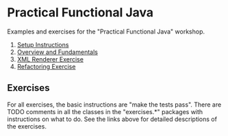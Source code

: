 # Practical Functional Java
Examples and exercises for the "Practical Functional Java" workshop.

1. [Setup Instructions](Setup.md)
2. [Overview and Fundamentals](overview.html)
3. [XML Renderer Exercise](XmlRenderer.md)
4. [Refactoring Exercise](Refactoring.md)
   
## Exercises
For all exercises, the basic instructions are "make the tests pass".  There are TODO comments in all the classes in the "exercises.*" packages with instructions on what to do. See the links above for detailed descriptions of the exercises.

